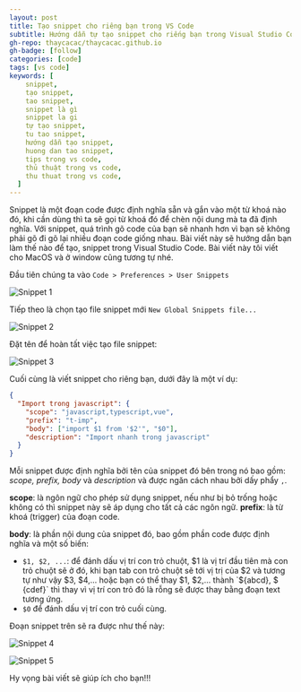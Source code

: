 ```yaml
---
layout: post
title: Tạo snippet cho riêng bạn trong VS Code
subtitle: Hướng dẫn tự tạo snippet cho riếng bạn trong Visual Studio Code
gh-repo: thaycacac/thaycacac.github.io
gh-badge: [follow]
categories: [code]
tags: [vs code]
keywords: [
    snippet,
    tạo snippet,
    tao snippet,
    snippet là gì
    snippet la gi
    tự tạo snippet,
    tu tao snippet,
    hướng dẫn tạo snippet,
    huong dan tao snippet,
    tips trong vs code,
    thủ thuật trong vs code,
    thu thuat trong vs code,
  ]
---
```


Snippet là một đoạn code được định nghĩa sẵn và gắn vào một từ khoá nào đó, khi cần dùng thì ta sẽ gọi từ khoá đó để chèn nội dung mà ta đã định nghĩa. Với snippet, quá trình gõ code của bạn sẽ nhanh hơn vì bạn sẽ không phải gõ đi gõ lại nhiều đoạn code giống nhau. Bài viết này sẽ hướng dẫn bạn làm thế nào để tạo, snippet trong Visual Studio Code. Bài viết này tôi viết cho MacOS và ở window cũng tương tự nhé.

Đầu tiên chúng ta vào `Code > Preferences > User Snippets`

![Snippet 1](https://i.imgur.com/q6sJggk.png)

Tiếp theo là chọn tạo file snippet mới `New Global Snippets file...`

![Snippet 2](https://i.imgur.com/NqTfewl.png)

Đặt tên để hoàn tất việc tạo file snippet:

![Snippet 3](https://i.imgur.com/u6lEun8.png)

Cuối cùng là viết snippet cho riêng bạn, dưới đây là một ví dụ:

```json
{
  "Import trong javascript": {
    "scope": "javascript,typescript,vue",
    "prefix": "t-imp",
    "body": ["import $1 from '$2'", "$0"],
    "description": "Import nhanh trong javascript"
  }
}
```

Mỗi snippet được định nghĩa bởi tên của snippet đó bên trong nó bao gồm: _scope, prefix, body_ và _description_ và được ngăn cách nhau bởi dấy phẩy `,`.

**scope**: là ngôn ngữ cho phép sử dụng snippet, nếu như bị bỏ trống hoặc không có thì snippet này sẽ áp dụng cho tất cả các ngôn ngữ.
**prefix**: là từ khoá (trigger) của đoạn code.

**body**: là phần nội dung của snippet đó, bao gồm phần code được định nghĩa và một số biến:

- `$1, $2, ...`: để đánh dấu vị trí con trỏ chuột, $1 là vị trí đầu tiên mà con trỏ chuột sẽ ở đó, khi bạn tab con trỏ chuột sẽ tới vị trị của $2 và tương tự như vậy $3, $4,... hoặc bạn có thể thay $1, $2,... thành `${abcd}, $ {cdef}` thì thay vì vị trí con trỏ đó là rỗng sẽ được thay bằng đoạn text tương ứng.
- `$0` để đánh dấu vị trí con trỏ cuối cùng.

Đoạn snippet trên sẽ ra được như thế này:

![Snippet 4](https://i.imgur.com/AeFBqNa.png)

![Snippet 5](https://i.imgur.com/VyJk49R.png)

Hy vọng bài viết sẽ giúp ích cho bạn!!!
